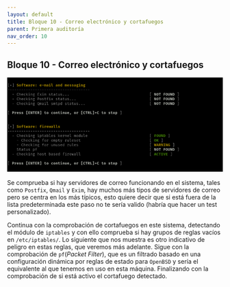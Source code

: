 ```yaml
---
layout: default
title: Bloque 10 - Correo electrónico y cortafuegos
parent: Primera auditoría
nav_order: 10
---
```


## Bloque 10 - Correo electrónico y cortafuegos

<img src="https://raw.githubusercontent.com/crivmar/crivmar-lynis.github.io/main/assets/images/13.png"/>

Se comprueba si hay servidores de correo funcionando en el sistema, tales como `Postfix`, `Qmail` y `Exim`, hay muchos más tipos de servidores de correo pero se centra en los más típicos, esto quiere decir que si está fuera de la lista predeterminada este paso no te sería valido (habría que hacer un test personalizado). 

Continua con la comprobación de cortafuegos en este sistema, detectando el módulo de `iptables` y con ello comprueba si hay grupos de reglas vacíos en `/etc/iptables/`. Lo siguiente que nos muestra es otro indicativo de peligro en estas reglas, que veremos más adelante. Sigue con la comprobación de `pf`(*Packet Filter*), que es un filtrado basado en una configuración dinámica por reglas de estado para `OpenBSD` y sería el equivalente al que tenemos en uso en esta máquina. Finalizando con la comprobación de si está activo el cortafuego detectado.

